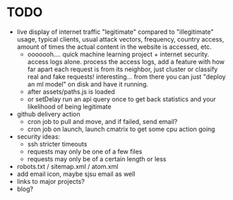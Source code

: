 # TODO
- live display of internet traffic "legitimate" compared to "illegitimate" usage, typical clients, usual attack vectors, frequency, country access, amount of times the actual content in the website is accessed, etc.
    - ooooooh.... quick machine learning project + internet security. access logs alone. process the access logs, add a feature with how far apart each request is from its neighbor, just cluster or classify real and fake requests! interesting... from there you can just "deploy an ml model" on disk and have it running.
    - after assets/paths.js is loaded
    - or setDelay run an api query once to get back statistics and your likelihood of being legitimate
- github delivery action
    - cron job to pull and move, and if failed, send email?
    - cron job on launch, launch cmatrix to get some cpu action going
- security ideas:
    - ssh stricter timeouts
    - requests may only be one of a few files
    - requests may only be of a certain length or less
- robots.txt / sitemap.xml / atom.xml
- add email icon, maybe sjsu email as well
- links to major projects?
- blog?